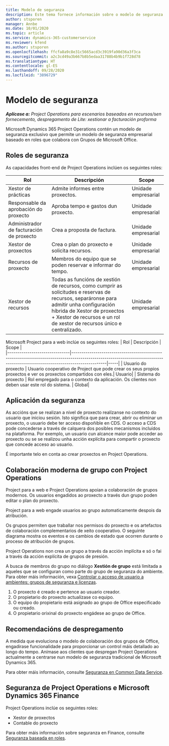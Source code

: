 ```yaml
---
title: Modelo de seguranza
description: Este tema fornece información sobre o modelo de seguranza en Dynamics 365 Project Operations.
author: stsporen
manager: Annbe
ms.date: 10/01/2020
ms.topic: article
ms.service: dynamics-365-customerservice
ms.reviewer: kfend
ms.author: stsporen
ms.openlocfilehash: ffcfa8a9c8e31c5665acd3c3919fa90d36a3f3ca
ms.sourcegitcommit: a2c3cd49a3b667b8b5edaa31788b4b9b1f728d78
ms.translationtype: HT
ms.contentlocale: gl-ES
ms.lasthandoff: 09/28/2020
ms.locfileid: "3896729"
---
```

# <a name="security-model"></a>Modelo de seguranza

_**Aplícase a:** Project Operations para escenarios baseados en recursos/sen fornecemento, despregamento de Lite: xestionar a facturación proforma_

Microsoft Dynamics 365 Project Operations contén un modelo de seguranza exclusivo que permite un modelo de seguranza empresarial baseado en roles que colabora con Grupos de Microsoft Office. 


## <a name="security-roles"></a>Roles de seguranza
As capacidades front-end de Project Operations inclúen os seguintes roles:

| Rol                          | Descripción                                                                                                                                                                 | Scope |
|-------------------------------|-----------------------------------------------------------------------------------------------------------------------------------------------------------------------------|------|
| Xestor de prácticas              | Admite informes entre proxectos.                                                                                                            | Unidade empresarial              |
| Responsable da aprobación do proxecto              | Aproba tempo e gastos dun proxecto.                                                                                                                              | Unidade empresarial |
| Administrador de facturación de proxecto | Crea a proposta de factura.                                                                                                                                                 | Unidade empresarial |
| Xestor de proxectos               | Crea o plan do proxecto e solicita recursos.                                                                                                                              | Unidade empresarial |
| Recursos de proxecto              | Membros do equipo que se poden reservar e informar do tempo.                                                                                                          | Unidade empresarial|
| Xestor de recursos              | Todas as funcións de xestión de recursos, como cumprir as solicitudes e reservas de recursos, separáronse para admitir unha configuración híbrida de Xestor de proxectos + Xestor de recursos e un rol de xestor de recursos único e centralizado. | Unidade empresarial |


Microsoft Project para a web inclúe os seguintes roles:
| Rol                          | Descripción                                                                                                          | Scope |                                                       
|-------------------------------|-----------------------------------------------------------------------------------------------------------------------------------------------------------------------------|-----|
| Usuario do proxecto | Usuario cooperativo de Project que pode crear os seus propios proxectos e ver os proxectos compartidos con eles.| Usuario|
| Sistema do proxecto | Rol empregado para o contexto da aplicación. Os clientes non deben usar este rol do sistema. | Global|

## <a name="security-enforcement"></a>Aplicación da seguranza
As accións que se realizan a nivel de proxecto realízanse no contexto do usuario que iniciou sesión. Isto significa que para crear, abrir ou eliminar un proxecto, o usuario debe ter acceso dispoñible en CDS. O acceso a CDS pode concederse a través de calquera dos posibles mecanismos incluídos na plataforma. Por exemplo, un usuario cun alcance maior pode acceder ao proxecto ou se se realizou unha acción explícita para compartir o proxecto que concede acceso ao usuario.

É importante telo en conta ao crear proxectos en Project Operations.

## <a name="modern-group-collaboration-with-project-operations"></a>Colaboración moderna de grupo con Project Operations
Project para a web e Project Operations apoian a colaboración de grupos modernos. Os usuarios engadidos ao proxecto a través dun grupo poden editar o plan do proxecto.

Project para a web engade usuarios ao grupo automaticamente despois da atribución.

Os grupos permiten que traballar nos permisos do proxecto e os artefactos de colaboración complementarios de xeito cooperativo. O seguinte diagrama mostra os eventos e os cambios de estado que ocorren durante o proceso de atribución de grupos.

Project Operations non crea un grupo a través da acción implícita e só o fai a través da acción explícita de grupos de presión.

A busca de membros do grupo no diálogo **Xestión de grupo** está limitada a aqueles que se configuran como parte do grupo de seguranza do ambiente. Para obter máis información, vexa [Controlar o acceso de usuario a ambientes: grupos de seguranza e licenzas](https://docs.microsoft.com/power-platform/admin/control-user-access).

1. O proxecto é creado e pertence ao usuario creador.
2. O propietario do proxecto actualízase co equipo.
3. O equipo do propietario está asignado ao grupo de Office especificado ou creado.
4. O propietario orixinal do proxecto engádese ao grupo de Office.

## <a name="deployment-recommendation"></a>Recomendacións de despregamento
A medida que evoluciona o modelo de colaboración dos grupos de Office, engadirase funcionalidade para proporcionar un control máis detallado ao longo do tempo. Anímase aos clientes que despregan Project Operations actualmente a centrarse nun modelo de seguranza tradicional de Microsoft Dynamics 365.

Para obter máis información, consulte [Seguranza en Common Data Service](https://docs.microsoft.com/power-platform/admin/wp-security).

## <a name="project-operations-and-microsoft-dynamics-365-finance-security"></a>Seguranza de Project Operations e Microsoft Dynamics 365 Finance
Project Operations inclúe os seguintes roles:

- Xestor de proxectos
- Contable do proxecto

Para obter máis información sobre seguranza en Finance, consulte [Seguranza baseada en roles](https://docs.microsoft.com/dynamics365/fin-ops-core/dev-itpro/sysadmin/role-based-security).


